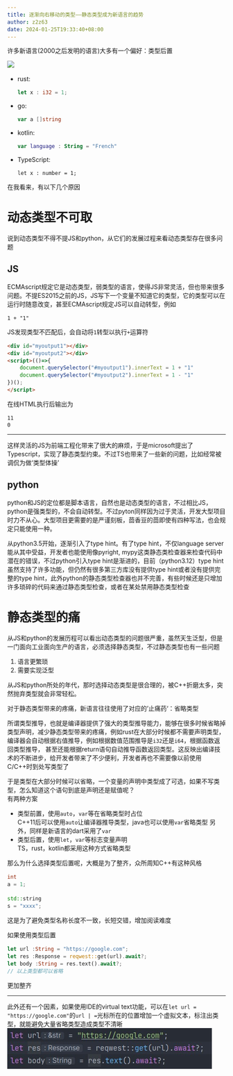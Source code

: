 ```yaml
---
title: 逐渐向右移动的类型——静态类型成为新语言的趋势
author: z2z63
date: 2024-01-25T19:33:40+08:00
---
```

许多新语言(2000之后发明的语言)大多有一个偏好：类型后置
<!--more-->
![](https://pic1.zhimg.com/v2-a476982529c75f87f01c8f41423aa69e_r.jpg?source=1def8aca)
- rust:
    ```rust
    let x : i32 = 1;
    ```
- go:
    ```go
    var a []string
    ```
- kotlin:
    ```kotlin
    var language : String = "French"
    ```
- TypeScript:
    ```TS
    let x : number = 1;
    ```
在我看来，有以下几个原因
# 动态类型不可取
说到动态类型不得不提JS和python，从它们的发展过程来看动态类型存在很多问题
## JS
ECMAscript规定它是动态类型，弱类型的语言，使得JS非常灵活，但也带来很多问题。不提ES2015之前的JS，JS写下一个变量不知道它的类型，它的类型可以在运行时随意改变，甚至ECMAscript规定JS可以自动转型，例如
```JS
1 + "1"
```
JS发现类型不匹配后，会自动将`1`转型以执行`+`运算符
```html
<div id="myoutput1"></div>
<div id="myoutput2"></div>
<script>(()=>{
    document.querySelector("#myoutput1").innerText = 1 + "1"
    document.querySelector("#myoutput2").innerText = 1 - "1"
})();
</script>
```
在线HTML执行后输出为
```text
11
0
```
---  
这样灵活的JS为前端工程化带来了很大的麻烦，于是microsoft提出了Typescript，实现了静态类型约束。不过TS也带来了一些新的问题，比如经常被调侃为做‘类型体操’

## python
python和JS的定位都是脚本语言，自然也是动态类型的语言，不过相比JS，python是强类型的，不会自动转型。不过pyton同样因为过于灵活，开发大型项目时力不从心。大型项目更需要的是严谨刻板，茴香豆的茴即使有四种写法，也会规定只能使用一种。  

从python3.5开始，逐渐引入了type hint。有了type hint，不仅language server能从其中受益，开发者也能使用像pyright, mypy这类静态类检查器来检查代码中潜在的错误，不过python引入type hint是渐进的，目前（python3.12）type hint虽然支持了许多功能，但仍然有很多第三方库没有提供type hint或者没有提供完整的type hint，此外python的静态类型检查器也并不完善，有些时候还是只增加许多琐碎的代码来通过静态类型检查，或者在某处禁用静态类型检查  

# 静态类型的痛
从JS和python的发展历程可以看出动态类型的问题很严重，虽然天生泛型，但是一门面向工业面向生产的语言，必须选择静态类型，不过静态类型也有一些问题
1. 语言更繁琐
2. 需要实现泛型

从JS和python所处的年代，那时选择动态类型是很合理的，被C++折磨太多，突然抛弃类型就会非常轻松。  

对于静态类型带来的疼痛，新语言往往使用了对应的’止痛药‘：省略类型  

所谓类型推导，也就是编译器提供了强大的类型推导能力，能够在很多时候省略掉类型声明，减少静态类型带来的疼痛，例如rust在大部分时候都不需要声明类型，编译器会自动根据右值推导，例如根据数值范围推导是`i32`还是`i64`，根据函数返回类型推导，
甚至还能根据return语句自动推导函数返回类型。这反映出编译技术的不断进步，给开发者带来了不少便利，开发者再也不需要像以前使用C/C++时到处写类型了

于是类型在大部分时候可以省略，一个变量的声明中类型成了可选，如果不写类型，怎么知道这个语句到底是声明还是赋值呢？  
有两种方案
- 类型前置，使用`auto`，`var`等在省略类型时占位  
    C++11后可以使用`auto`让编译器推导类型，java也可以使用`var`省略类型
    另外，同样是新语言的dart采用了`var`
- 类型后置，使用`let`，`var`等标志变量声明  
    TS，rust，kotlin都采用这种方式省略类型

那么为什么选择类型后置呢，大概是为了整齐，众所周知C++有这种风格
```C++
int
a = 1;

std::string 
s = "xxxx";
```
这是为了避免类型名称长度不一致，长短交错，增加阅读难度  

如果使用类型后置
```rust
let url :String = "https://google.com";
let res :Response = reqwest::get(url).await?;
let body :String = res.text().await?;
// 以上类型都可以省略
```
更加整齐  

---

此外还有一个因素，如果使用IDE的virtual text功能，可以在`let url = "https://google.com"`的`url | =`光标所在的位置增加一个虚拟文本，标注出类型，就能避免大量省略类型造成类型不清晰
![](https://raw.githubusercontent.com/z2z63/image/main/Screenshot_20240125_213022.jpg)